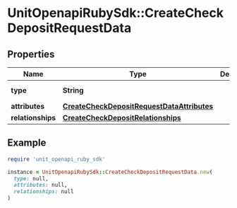 # UnitOpenapiRubySdk::CreateCheckDepositRequestData

## Properties

| Name | Type | Description | Notes |
| ---- | ---- | ----------- | ----- |
| **type** | **String** |  | [default to &#39;checkDeposit&#39;] |
| **attributes** | [**CreateCheckDepositRequestDataAttributes**](CreateCheckDepositRequestDataAttributes.md) |  |  |
| **relationships** | [**CreateCheckDepositRelationships**](CreateCheckDepositRelationships.md) |  |  |

## Example

```ruby
require 'unit_openapi_ruby_sdk'

instance = UnitOpenapiRubySdk::CreateCheckDepositRequestData.new(
  type: null,
  attributes: null,
  relationships: null
)
```

